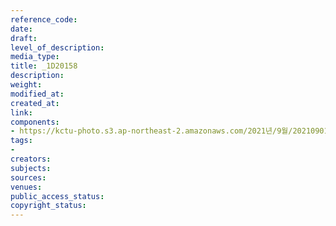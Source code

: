 ```yaml
---
reference_code: 
date: 
draft: 
level_of_description: 
media_type: 
title: _1D20158
description: 
weight: 
modified_at: 
created_at: 
link: 
components:
- https://kctu-photo.s3.ap-northeast-2.amazonaws.com/2021년/9월/20210901_민주노총+일부+간부들의+보수정당+대선후보+캠프행에+대한+민주노총+전,현직+대표자+기자회견/_1D20158.jpg
tags:
- 
creators: 
subjects: 
sources: 
venues: 
public_access_status: 
copyright_status: 
---
```

